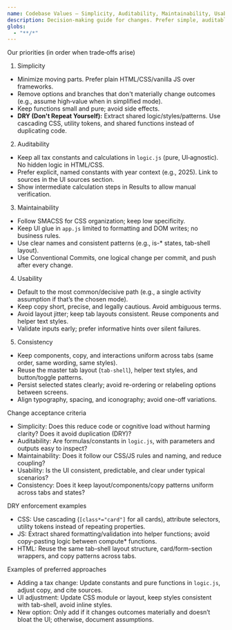 ```yaml
---
name: Codebase Values – Simplicity, Auditability, Maintainability, Usability, Consistency
description: Decision-making guide for changes. Prefer simple, auditable, maintainable, usable, and consistent solutions.
globs:
  - "**/*"
---
```


Our priorities (in order when trade‑offs arise)
1) Simplicity
- Minimize moving parts. Prefer plain HTML/CSS/vanilla JS over frameworks.
- Remove options and branches that don't materially change outcomes (e.g., assume high‑value when in simplified mode).
- Keep functions small and pure; avoid side effects.
- **DRY (Don't Repeat Yourself):** Extract shared logic/styles/patterns. Use cascading CSS, utility tokens, and shared functions instead of duplicating code.

2) Auditability
- Keep all tax constants and calculations in `logic.js` (pure, UI‑agnostic). No hidden logic in HTML/CSS.
- Prefer explicit, named constants with year context (e.g., 2025). Link to sources in the UI sources section.
- Show intermediate calculation steps in Results to allow manual verification.

3) Maintainability
- Follow SMACSS for CSS organization; keep low specificity.
- Keep UI glue in `app.js` limited to formatting and DOM writes; no business rules.
- Use clear names and consistent patterns (e.g., is-* states, tab-shell layout).
- Use Conventional Commits, one logical change per commit, and push after every change.

4) Usability
- Default to the most common/decisive path (e.g., a single activity assumption if that’s the chosen mode).
- Keep copy short, precise, and legally cautious. Avoid ambiguous terms.
- Avoid layout jitter; keep tab layouts consistent. Reuse components and helper text styles.
- Validate inputs early; prefer informative hints over silent failures.

5) Consistency
- Keep components, copy, and interactions uniform across tabs (same order, same wording, same styles).
- Reuse the master tab layout (`tab-shell`), helper text styles, and button/toggle patterns.
- Persist selected states clearly; avoid re-ordering or relabeling options between screens.
- Align typography, spacing, and iconography; avoid one-off variations.

Change acceptance criteria
- Simplicity: Does this reduce code or cognitive load without harming clarity? Does it avoid duplication (DRY)?
- Auditability: Are formulas/constants in `logic.js`, with parameters and outputs easy to inspect?
- Maintainability: Does it follow our CSS/JS rules and naming, and reduce coupling?
- Usability: Is the UI consistent, predictable, and clear under typical scenarios?
- Consistency: Does it keep layout/components/copy patterns uniform across tabs and states?

DRY enforcement examples
- CSS: Use cascading (`[class*="card"]` for all cards), attribute selectors, utility tokens instead of repeating properties.
- JS: Extract shared formatting/validation into helper functions; avoid copy-pasting logic between compute* functions.
- HTML: Reuse the same tab-shell layout structure, card/form-section wrappers, and copy patterns across tabs.

Examples of preferred approaches
- Adding a tax change: Update constants and pure functions in `logic.js`, adjust copy, and cite sources.
- UI adjustment: Update CSS module or layout, keep styles consistent with tab-shell, avoid inline styles.
- New option: Only add if it changes outcomes materially and doesn’t bloat the UI; otherwise, document assumptions.


